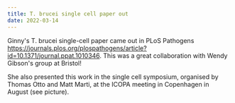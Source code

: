 ```yaml
---
title: T. brucei single cell paper out
date: 2022-03-14
---
```


Ginny's T. brucei single-cell paper came out in PLoS Pathogens https://journals.plos.org/plospathogens/article?id=10.1371/journal.ppat.1010346. This was a great collaboration with Wendy Gibson's group at Bristol! 

She also presented this work in the single cell symposium, organised by Thomas Otto and Matt Marti, at the ICOPA meeting in Copenhagen in August (see picture).
